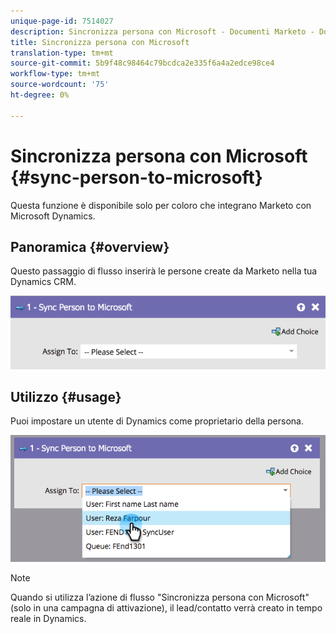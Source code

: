 ```yaml
---
unique-page-id: 7514027
description: Sincronizza persona con Microsoft - Documenti Marketo - Documentazione prodotto
title: Sincronizza persona con Microsoft
translation-type: tm+mt
source-git-commit: 5b9f48c98464c79bcdca2e335f6a4a2edce98ce4
workflow-type: tm+mt
source-wordcount: '75'
ht-degree: 0%

---
```



# Sincronizza persona con Microsoft {#sync-person-to-microsoft}

Questa funzione è disponibile solo per coloro che integrano Marketo con Microsoft Dynamics.

## Panoramica {#overview}

Questo passaggio di flusso inserirà le persone create da Marketo nella tua Dynamics CRM.

![](assets/one.png)

## Utilizzo {#usage}

Puoi impostare un utente di Dynamics come proprietario della persona.

![](assets/two.png)

>[!NOTE]
>
>Quando si utilizza l’azione di flusso &quot;Sincronizza persona con Microsoft&quot; (solo in una campagna di attivazione), il lead/contatto verrà creato in tempo reale in Dynamics.
